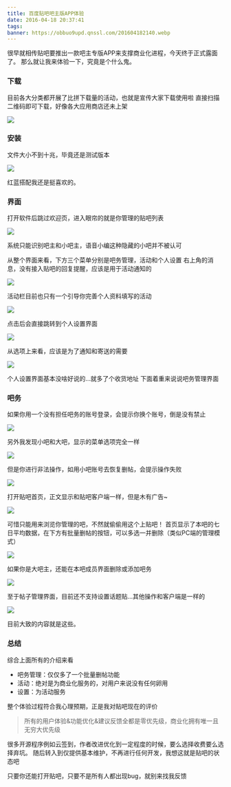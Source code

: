 ```yaml
---
title: 百度贴吧吧主版APP体验
date: 2016-04-18 20:37:41
tags: 
banner: https://obbuo9upd.qnssl.com/201604182140.webp
---
```

很早就相传贴吧要推出一款吧主专版APP来支撑商业化进程，今天终于正式露面了。
那么就让我来体验一下，究竟是个什么鬼。

<!--more-->

### 下载

目前各大分类都开展了比拼下载量的活动，也就是宣传大家下载使用啦
直接扫描二维码即可下载，好像各大应用商店还未上架

![](https://obbuo9upd.qnssl.com/20160418202347.jpg)

### 安装

文件大小不到十兆，毕竟还是测试版本

![](https://obbuo9upd.qnssl.com/S60418-202711.jpg)

红蓝搭配我还是挺喜欢的。

### 界面

打开软件后跳过欢迎页，进入眼帘的就是你管理的贴吧列表

![](https://obbuo9upd.qnssl.com/S60418-202556.jpg)

系统只能识别吧主和小吧主，语音小编这种隐藏的小吧并不被认可

从整个界面来看，下方三个菜单分别是吧务管理，活动和个人设置
右上角的消息，没有接入贴吧的回复提醒，应该是用于活动通知的

![](https://obbuo9upd.qnssl.com/S60418-202607.jpg)

活动栏目前也只有一个引导你完善个人资料填写的活动

![](https://obbuo9upd.qnssl.com/S60418-202804.jpg)

点击后会直接跳转到个人设置界面

![](https://obbuo9upd.qnssl.com/S60418-202644.jpg)

从选项上来看，应该是为了通知和寄送的需要

![](https://obbuo9upd.qnssl.com/S60418-202630.jpg)

个人设置界面基本没啥好说的...就多了个收货地址
下面着重来说说吧务管理界面

### 吧务

如果你用一个没有担任吧务的账号登录，会提示你换个账号，倒是没有禁止

![](https://obbuo9upd.qnssl.com/S60418-204119.jpg)

另外我发现小吧和大吧，显示的菜单选项完全一样

![](https://obbuo9upd.qnssl.com/S60418-202952.jpg)

但是你进行非法操作，如用小吧账号去恢复删帖，会提示操作失败

![](https://obbuo9upd.qnssl.com/S60418-203016.jpg)

打开贴吧首页，正文显示和贴吧客户端一样，但是木有广告~

![](https://obbuo9upd.qnssl.com/S60418-202834.jpg)

可惜只能用来浏览你管理的吧，不然就偷偷用这个上贴吧！
首页显示了本吧的七日平均数据，在下方有批量删帖的按钮，可以多选一并删除（类似PC端的管理模式）

![](https://obbuo9upd.qnssl.com/S60418-202939.jpg)


如果你是大吧主，还能在本吧成员界面删除或添加吧务

![](https://obbuo9upd.qnssl.com/S60418-203107.jpg)

至于帖子管理界面，目前还不支持设置话题贴...其他操作和客户端是一样的

![](https://obbuo9upd.qnssl.com/S60418-203215.jpg)

目前大致的内容就是这些。

### 总结

综合上面所有的介绍来看
- 吧务管理：仅仅多了一个批量删帖功能
- 活动：绝对是为商业化服务的，对用户来说没有任何卵用
- 设置：为活动服务

整个体验过程符合我心理预期，正是我对贴吧现在的评价

> 所有的用户体验&功能优化&建议反馈全都是零优先级，商业化拥有唯一且无穷大优先级

很多开源程序例如云签到，作者改进优化到一定程度的时候，要么选择收费要么选择弃坑。
随后转入到仅提供基本维护，不再进行任何开发，我想这就是贴吧的状态吧

只要你还能打开贴吧，只要不是所有人都出现bug，就别来找我反馈
